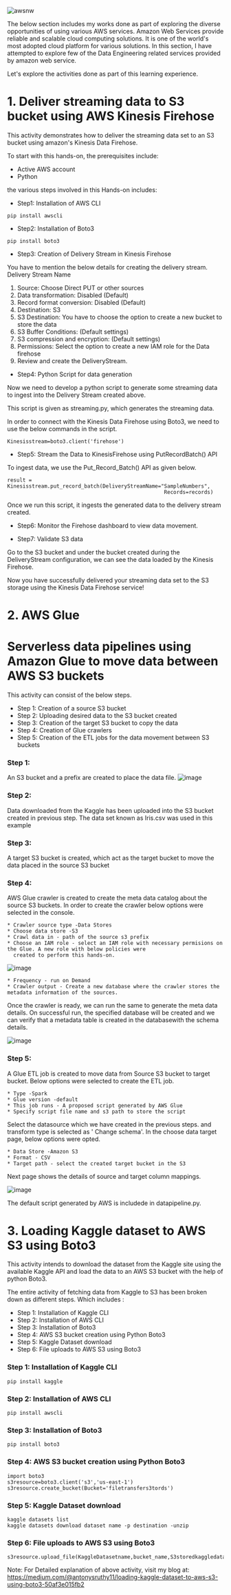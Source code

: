 ![awsnw](https://user-images.githubusercontent.com/72220952/100804872-7ec1da80-3425-11eb-8e5a-708862ed0957.jpg)

The below section includes my works done as part of exploring the diverse opportunities of using various AWS services. Amazon Web Services provide reliable and scalable cloud computing solutions. It is one of the world's most adopted cloud platform for various solutions. In this section, I have attempted to explore few of the Data Engineering related services provided by amazon web service.

Let's explore the activities done as part of this learning experience.

# 1. Deliver streaming data to S3 bucket using AWS Kinesis Firehose

This activity demonstrates how to deliver the streaming data set to an S3 bucket using amazon's Kinesis Data Firehose.

To start with this hands-on, the prerequisites include:
* Active AWS account
* Python

the various steps involved in this Hands-on includes:

* Step1: Installation of AWS CLI

```
pip install awscli
```
* Step2: Installation of Boto3

```
pip install boto3
```

* Step3: Creation of Delivery Stream in Kinesis Firehose

You have to mention the below details for creating the delivery stream.
Delivery Stream Name
1. Source: Choose Direct PUT or other sources
2. Data transformation: Disabled (Default)
3. Record format conversion: Disabled (Default)
4. Destination: S3
5. S3 Destination: You have to choose the option to create a new bucket to store the data
6. S3 Buffer Conditions: (Default settings)
7. S3 compression and encryption: (Default settings)
8. Permissions: Select the option to create a new IAM role for the Data firehose
9. Review and create the DeliveryStream.

* Step4: Python Script for data generation

Now we need to develop a python script to generate some streaming data to ingest into the Delivery Stream created above.

This script is given as streaming.py, which generates the streaming data.

In order to connect with the Kinesis Data Firehose using Boto3, we need to use the below commands in the script.

```
Kinesisstream=boto3.client('firehose')
```

* Step5: Stream the Data to KinesisFirehose using PutRecordBatch() API

 To ingest data, we use the Put_Record_Batch() API as given below.

```
result = Kinesisstream.put_record_batch(DeliveryStreamName="SampleNumbers",
                                                   Records=records)
```
Once we run this script, it ingests the generated data to the delivery stream created.


* Step6: Monitor the Firehose dashboard to view data movement.

* Step7: Validate S3 data

Go to the S3 bucket and under the bucket created during the DeliveryStream configuration, we can see the data loaded by the Kinesis Firehose.

Now you have successfully delivered your streaming data set to the S3 storage using the Kinesis Data Firehose service!

# 2. AWS Glue

# Serverless data pipelines using Amazon Glue to move data between AWS S3 buckets 

This activity can consist of the below steps.

* Step 1: Creation of a source S3 bucket
* Step 2: Uploading desired data to the S3 bucket created
* Step 3: Creation of the target S3 bucket to copy the data
* Step 4: Creation of Glue crawlers
* Step 5: Creation of the ETL jobs for the data movement between S3 buckets

### Step 1: 
An S3 bucket and a prefix are created to place the data file.
![image](https://user-images.githubusercontent.com/72220952/94967920-ed52ec80-04f7-11eb-825b-6e9064a0bc67.png)

### Step 2: 
Data downloaded from the Kaggle has been uploaded into the S3 bucket created in previous step. The data set known as Iris.csv was used in this example
### Step 3: 
A target S3 bucket is created, which act as the target bucket to move the data placed in the source S3 bucket
### Step 4: 
AWS Glue crawler is created to create the meta data catalog about the source S3 buckets. 
In order to create the crawler below options were selected in the console.

	* Crawler source type -Data Stores
	* Choose data store -S3
	* Crawl data in - path of the source s3 prefix
	* Choose an IAM role - select an IAM role with necessary permisions on the Glue. A new role with below policies were 
	  created to perform this hands-on.
	
![image](https://user-images.githubusercontent.com/72220952/94969010-df9e6680-04f9-11eb-8936-ae408371b268.png)
	
	* Frequency - run on Demand
	* Crawler output - Create a new database where the crawler stores the metadata information of the sources.
	

Once the crawler is ready, we can run the same to generate the meta data details. On successful run, the specified database will be created and we can verify that a metadata table is created in the databasewith the schema details.

![image](https://user-images.githubusercontent.com/72220952/94969681-15901a80-04fb-11eb-8346-79739ed444be.png)

 
### Step 5: 
A Glue ETL job is created to move data from Source S3 bucket to target bucket. Below options were selected to create the ETL job.

	* Type -Spark
	* Glue version -default
	* This job runs - A proposed script generated by AWS Glue
	* Specify script file name and s3 path to store the script

Select the datasource which we have created in the previous steps. and transform type is selected as ' Change schema'. 
In the choose data target page, below options were opted.
	
	* Data Store -Amazon S3
	* Format - CSV
	* Target path - select the created target bucket in the S3

Next page shows the details of source and target column mappings.

![image](https://user-images.githubusercontent.com/72220952/95356713-dda02300-08be-11eb-8635-bc355cfba29b.png)


The default script generated by AWS is includede in datapipeline.py.



# 3. Loading Kaggle dataset to AWS S3 using Boto3


This activity intends to download the dataset from the Kaggle site using the available Kaggle API and load the data to an AWS S3 bucket with the help of python Boto3.

The entire activity of fetching data from Kaggle to S3 has been broken down as different steps. Which includes :

* Step 1: Installation of Kaggle CLI
* Step 2: Installation of AWS CLI
* Step 3: Installation of Boto3
* Step 4: AWS S3 bucket creation using Python Boto3
* Step 5: Kaggle Dataset download
* Step 6: File uploads to AWS S3 using Boto3

### Step 1: Installation of Kaggle CLI

```
pip install kaggle

```
### Step 2: Installation of AWS CLI

```
pip install awscli

```
### Step 3: Installation of Boto3

```
pip install boto3

```
### Step 4: AWS S3 bucket creation using Python Boto3

```
import boto3
s3resource=boto3.client('s3','us-east-1')
s3resource.create_bucket(Bucket='filetransfers3tords')
```
### Step 5: Kaggle Dataset download

```
kaggle datasets list
kaggle datasets download dataset name -p destination -unzip
```
### Step 6: File uploads to AWS S3 using Boto3

```
s3resource.upload_file(KaggleDatasetname,bucket_name,S3storedkaggledatasetname)

```

Note: For Detailed explanation of above activity, visit my blog at:  https://medium.com/@antonysruthy11/loading-kaggle-dataset-to-aws-s3-using-boto3-50af3e015fb2

